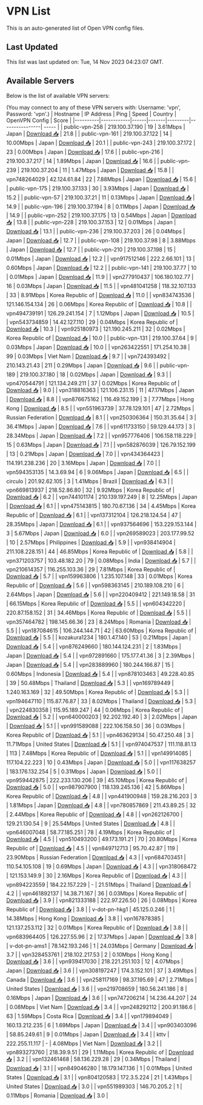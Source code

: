 # VPN List

This is an auto-generated list of Open VPN config files.

## Last Updated

This list was last updated on: Tue, 14 Nov 2023 04:23:07 GMT.

## Available Servers

Below is the list of available VPN servers:

(You may connect to any of these VPN servers with: Username: 'vpn', Password: 'vpn'.)
| Hostname | IP Address | Ping | Speed | Country | OpenVPN Config | Score |
|----------|------------|------|-------|---------|----------------| ----- |
| public-vpn-258 | 219.100.37.190 | 19 | 3.61Mbps | Japan | [Download 📥](./configs/server_0_JP.ovpn) | 21.8 |
| public-vpn-161 | 219.100.37.122 | 14 | 10.00Mbps | Japan | [Download 📥](./configs/server_1_JP.ovpn) | 20.1 |
| public-vpn-243 | 219.100.37.172 | 23 | 0.00Mbps | Japan | [Download 📥](./configs/server_2_JP.ovpn) | 17.6 |
| public-vpn-216 | 219.100.37.217 | 14 | 1.89Mbps | Japan | [Download 📥](./configs/server_3_JP.ovpn) | 16.6 |
| public-vpn-239 | 219.100.37.204 | 11 | 1.47Mbps | Japan | [Download 📥](./configs/server_4_JP.ovpn) | 15.8 |
| vpn748264029 | 42.124.61.84 | 22 | 7.88Mbps | Japan | [Download 📥](./configs/server_5_JP.ovpn) | 15.6 |
| public-vpn-175 | 219.100.37.133 | 30 | 3.93Mbps | Japan | [Download 📥](./configs/server_6_JP.ovpn) | 15.2 |
| public-vpn-57 | 219.100.37.21 | 11 | 0.13Mbps | Japan | [Download 📥](./configs/server_7_JP.ovpn) | 14.9 |
| public-vpn-196 | 219.100.37.194 | 8 | 0.11Mbps | Japan | [Download 📥](./configs/server_8_JP.ovpn) | 14.9 |
| public-vpn-252 | 219.100.37.175 | 13 | 0.54Mbps | Japan | [Download 📥](./configs/server_9_JP.ovpn) | 13.8 |
| public-vpn-228 | 219.100.37.153 | 12 | 0.01Mbps | Japan | [Download 📥](./configs/server_10_JP.ovpn) | 13.1 |
| public-vpn-236 | 219.100.37.203 | 26 | 0.04Mbps | Japan | [Download 📥](./configs/server_11_JP.ovpn) | 12.7 |
| public-vpn-108 | 219.100.37.98 | 8 | 3.88Mbps | Japan | [Download 📥](./configs/server_12_JP.ovpn) | 12.7 |
| public-vpn-210 | 219.100.37.198 | 15 | 0.01Mbps | Japan | [Download 📥](./configs/server_13_JP.ovpn) | 12.2 |
| vpn917512146 | 222.2.66.101 | 13 | 0.60Mbps | Japan | [Download 📥](./configs/server_14_JP.ovpn) | 12.2 |
| public-vpn-141 | 219.100.37.77 | 10 | 0.01Mbps | Japan | [Download 📥](./configs/server_15_JP.ovpn) | 11.9 |
| vpn277910437 | 106.180.102.77 | 16 | 0.03Mbps | Japan | [Download 📥](./configs/server_16_JP.ovpn) | 11.5 |
| vpn481041258 | 118.32.107.133 | 33 | 8.91Mbps | Korea Republic of | [Download 📥](./configs/server_17_KR.ovpn) | 11.0 |
| vpn834743536 | 121.146.154.134 | 26 | 0.06Mbps | Korea Republic of | [Download 📥](./configs/server_18_KR.ovpn) | 10.8 |
| vpn494739191 | 126.29.241.154 | 7 | 1.12Mbps | Japan | [Download 📥](./configs/server_19_JP.ovpn) | 10.5 |
| vpn543734859 | 14.42.127.110 | 29 | 0.04Mbps | Korea Republic of | [Download 📥](./configs/server_20_KR.ovpn) | 10.3 |
| vpn925180973 | 121.190.245.211 | 32 | 0.02Mbps | Korea Republic of | [Download 📥](./configs/server_21_KR.ovpn) | 10.0 |
| public-vpn-131 | 219.100.37.64 | 9 | 0.03Mbps | Japan | [Download 📥](./configs/server_22_JP.ovpn) | 10.0 |
| vpn263422551 | 171.254.10.38 | 99 | 0.03Mbps | Viet Nam | [Download 📥](./configs/server_23_VN.ovpn) | 9.7 |
| vpn724393492 | 210.143.21.43 | 211 | 0.29Mbps | Japan | [Download 📥](./configs/server_24_JP.ovpn) | 9.6 |
| public-vpn-189 | 219.100.37.180 | 18 | 0.02Mbps | Japan | [Download 📥](./configs/server_25_JP.ovpn) | 9.3 |
| vpn470544791 | 121.134.249.211 | 37 | 0.02Mbps | Korea Republic of | [Download 📥](./configs/server_26_KR.ovpn) | 9.0 |
| vpn318816363 | 121.106.231.15 | 11 | 47.17Mbps | Japan | [Download 📥](./configs/server_27_JP.ovpn) | 8.8 |
| vpn876675162 | 116.49.152.199 | 3 | 7.77Mbps | Hong Kong | [Download 📥](./configs/server_28_HK.ovpn) | 8.5 |
| vpn551963739 | 37.78.129.101 | 47 | 2.72Mbps | Russian Federation | [Download 📥](./configs/server_29_RU.ovpn) | 8.1 |
| vpn250306364 | 150.31.35.64 | 3 | 36.41Mbps | Japan | [Download 📥](./configs/server_30_JP.ovpn) | 7.6 |
| vpn611733150 | 59.129.44.173 | 3 | 28.34Mbps | Japan | [Download 📥](./configs/server_31_JP.ovpn) | 7.2 |
| vpn957776406 | 106.158.118.229 | 15 | 0.63Mbps | Japan | [Download 📥](./configs/server_32_JP.ovpn) | 7.1 |
| vpn582876039 | 126.79.152.199 | 13 | 0.21Mbps | Japan | [Download 📥](./configs/server_33_JP.ovpn) | 7.0 |
| vpn434364423 | 114.191.238.236 | 20 | 3.16Mbps | Japan | [Download 📥](./configs/server_34_JP.ovpn) | 7.0 |
| vpn594353135 | 14.3.69.94 | 6 | 9.06Mbps | Japan | [Download 📥](./configs/server_35_JP.ovpn) | 6.5 |
| circulo | 201.92.62.105 | 3 | 1.41Mbps | Brazil | [Download 📥](./configs/server_36_BR.ovpn) | 6.3 |
| vpn669813937 | 218.52.86.80 | 32 | 9.92Mbps | Korea Republic of | [Download 📥](./configs/server_37_KR.ovpn) | 6.2 |
| vpn744101174 | 210.139.197.249 | 8 | 12.25Mbps | Japan | [Download 📥](./configs/server_38_JP.ovpn) | 6.1 |
| vpn475143815 | 180.70.67.136 | 34 | 4.45Mbps | Korea Republic of | [Download 📥](./configs/server_39_KR.ovpn) | 6.1 |
| vpn137312104 | 126.218.124.54 | 47 | 28.35Mbps | Japan | [Download 📥](./configs/server_40_JP.ovpn) | 6.1 |
| vpn937564696 | 153.229.153.144 | 3 | 5.67Mbps | Japan | [Download 📥](./configs/server_41_JP.ovpn) | 6.0 |
| vpn269589023 | 203.177.99.52 | 10 | 2.57Mbps | Philippines | [Download 📥](./configs/server_42_PH.ovpn) | 5.9 |
| vpn938414904 | 211.108.228.151 | 44 | 46.85Mbps | Korea Republic of | [Download 📥](./configs/server_43_KR.ovpn) | 5.8 |
| vpn371203757 | 103.48.182.20 | 79 | 0.08Mbps | India | [Download 📥](./configs/server_44_IN.ovpn) | 5.7 |
| vpn210614357 | 116.255.103.36 | 29 | 7.81Mbps | Korea Republic of | [Download 📥](./configs/server_45_KR.ovpn) | 5.7 |
| vpn159963806 | 1.235.107.148 | 33 | 0.01Mbps | Korea Republic of | [Download 📥](./configs/server_46_KR.ovpn) | 5.6 |
| vpn598363145 | 210.189.108.210 | 6 | 2.64Mbps | Japan | [Download 📥](./configs/server_47_JP.ovpn) | 5.6 |
| vpn220409412 | 221.149.18.58 | 31 | 66.15Mbps | Korea Republic of | [Download 📥](./configs/server_48_KR.ovpn) | 5.5 |
| vpn604342220 | 220.87.158.152 | 31 | 34.46Mbps | Korea Republic of | [Download 📥](./configs/server_49_KR.ovpn) | 5.5 |
| vpn357464782 | 198.145.66.36 | 23 | 8.24Mbps | Romania | [Download 📥](./configs/server_50_RO.ovpn) | 5.5 |
| vpn187084615 | 106.244.144.71 | 42 | 63.60Mbps | Korea Republic of | [Download 📥](./configs/server_51_KR.ovpn) | 5.5 |
| kozakura1234 | 180.1.47.140 | 53 | 0.21Mbps | Japan | [Download 📥](./configs/server_52_JP.ovpn) | 5.4 |
| vpn876249660 | 180.144.124.231 | 2 | 1.83Mbps | Japan | [Download 📥](./configs/server_53_JP.ovpn) | 5.4 |
| vpn972891660 | 175.177.41.36 | 3 | 2.39Mbps | Japan | [Download 📥](./configs/server_54_JP.ovpn) | 5.4 |
| vpn283889960 | 180.244.166.87 | 15 | 0.60Mbps | Indonesia | [Download 📥](./configs/server_55_ID.ovpn) | 5.4 |
| vpn878103463 | 49.228.40.85 | 39 | 50.48Mbps | Thailand | [Download 📥](./configs/server_56_TH.ovpn) | 5.3 |
| vpn169789449 | 1.240.163.169 | 32 | 49.50Mbps | Korea Republic of | [Download 📥](./configs/server_57_KR.ovpn) | 5.3 |
| vpn194647110 | 115.87.76.87 | 33 | 8.02Mbps | Thailand | [Download 📥](./configs/server_58_TH.ovpn) | 5.3 |
| vpn224830358 | 115.95.189.247 | 44 | 0.06Mbps | Korea Republic of | [Download 📥](./configs/server_59_KR.ovpn) | 5.2 |
| vpn640000203 | 92.202.192.40 | 3 | 2.02Mbps | Japan | [Download 📥](./configs/server_60_JP.ovpn) | 5.1 |
| vpn991589088 | 222.106.158.50 | 36 | 0.03Mbps | Korea Republic of | [Download 📥](./configs/server_61_KR.ovpn) | 5.1 |
| vpn463629134 | 50.47.250.48 | 3 | 11.71Mbps | United States | [Download 📥](./configs/server_62_US.ovpn) | 5.1 |
| vpn974047537 | 111.118.81.13 | 113 | 7.48Mbps | Korea Republic of | [Download 📥](./configs/server_63_KR.ovpn) | 5.1 |
| vpn149914085 | 117.104.22.223 | 10 | 0.43Mbps | Japan | [Download 📥](./configs/server_64_JP.ovpn) | 5.0 |
| vpn117638257 | 183.176.132.254 | 5 | 0.31Mbps | Japan | [Download 📥](./configs/server_65_JP.ovpn) | 5.0 |
| vpn959442875 | 222.233.130.206 | 39 | 45.10Mbps | Korea Republic of | [Download 📥](./configs/server_66_KR.ovpn) | 5.0 |
| vpn987907900 | 118.139.245.136 | 42 | 5.86Mbps | Korea Republic of | [Download 📥](./configs/server_67_KR.ovpn) | 4.8 |
| vpn441900948 | 159.28.216.203 | 3 | 1.81Mbps | Japan | [Download 📥](./configs/server_68_JP.ovpn) | 4.8 |
| vpn780857869 | 211.43.89.25 | 32 | 2.44Mbps | Korea Republic of | [Download 📥](./configs/server_69_KR.ovpn) | 4.8 |
| vpn262126700 | 129.21.130.54 | 9 | 25.54Mbps | United States | [Download 📥](./configs/server_70_US.ovpn) | 4.8 |
| vpn646007048 | 58.77.185.251 | 78 | 4.19Mbps | Korea Republic of | [Download 📥](./configs/server_71_KR.ovpn) | 4.5 |
| vpn510493200 | 49.173.191.21 | 70 | 20.80Mbps | Korea Republic of | [Download 📥](./configs/server_72_KR.ovpn) | 4.5 |
| vpn849712713 | 95.70.42.87 | 119 | 23.90Mbps | Russian Federation | [Download 📥](./configs/server_73_RU.ovpn) | 4.3 |
| vpn684703451 | 110.54.105.108 | 19 | 0.69Mbps | Japan | [Download 📥](./configs/server_74_JP.ovpn) | 4.3 |
| vpn318068472 | 121.153.149.9 | 30 | 2.16Mbps | Korea Republic of | [Download 📥](./configs/server_75_KR.ovpn) | 4.3 |
| vpn894223559 | 184.22.157.229 | - | 21.51Mbps | Thailand | [Download 📥](./configs/server_76_TH.ovpn) | 4.2 |
| vpn461892137 | 14.38.71.167 | 36 | 0.03Mbps | Korea Republic of | [Download 📥](./configs/server_77_KR.ovpn) | 3.9 |
| vpn821333188 | 222.97.226.50 | 26 | 0.08Mbps | Korea Republic of | [Download 📥](./configs/server_78_KR.ovpn) | 3.8 |
| v-dot-pn-hkg1 | 45.125.0.246 | 1 | 14.38Mbps | Hong Kong | [Download 📥](./configs/server_79_HK.ovpn) | 3.8 |
| vpn167878385 | 121.137.253.112 | 32 | 0.01Mbps | Korea Republic of | [Download 📥](./configs/server_80_KR.ovpn) | 3.8 |
| vpn683964405 | 126.227.55.96 | 2 | 17.37Mbps | Japan | [Download 📥](./configs/server_81_JP.ovpn) | 3.8 |
| v-dot-pn-ams1 | 78.142.193.246 | 1 | 24.03Mbps | Germany | [Download 📥](./configs/server_82_DE.ovpn) | 3.7 |
| vpn328453761 | 218.102.217.53 | 2 | 0.10Mbps | Hong Kong | [Download 📥](./configs/server_83_HK.ovpn) | 3.6 |
| vpn939417030 | 218.221.251.103 | 12 | 4.07Mbps | Japan | [Download 📥](./configs/server_84_JP.ovpn) | 3.6 |
| vpn308197247 | 174.3.152.101 | 37 | 3.49Mbps | Canada | [Download 📥](./configs/server_85_CA.ovpn) | 3.6 |
| vpn258117169 | 98.37.195.69 | 47 | 2.71Mbps | United States | [Download 📥](./configs/server_86_US.ovpn) | 3.6 |
| vpn219708659 | 180.56.241.186 | 8 | 0.16Mbps | Japan | [Download 📥](./configs/server_87_JP.ovpn) | 3.6 |
| vpn747206214 | 14.236.44.207 | 24 | 0.08Mbps | Viet Nam | [Download 📥](./configs/server_88_VN.ovpn) | 3.4 |
| vpn248292112 | 200.91.186.6 | 63 | 1.59Mbps | Costa Rica | [Download 📥](./configs/server_89_CR.ovpn) | 3.4 |
| vpn179894049 | 160.13.212.235 | 6 | 1.69Mbps | Japan | [Download 📥](./configs/server_90_JP.ovpn) | 3.4 |
| vpn903403096 | 58.85.249.61 | 9 | 0.01Mbps | Japan | [Download 📥](./configs/server_91_JP.ovpn) | 3.4 |
| kttv | 222.255.11.117 | - | 4.08Mbps | Viet Nam | [Download 📥](./configs/server_92_VN.ovpn) | 3.2 |
| vpn893273760 | 218.39.9.51 | 29 | 1.11Mbps | Korea Republic of | [Download 📥](./configs/server_93_KR.ovpn) | 3.2 |
| vpn132461468 | 58.136.229.28 | 29 | 0.34Mbps | Thailand | [Download 📥](./configs/server_94_TH.ovpn) | 3.1 |
| vpn849046280 | 18.179.147.136 | 1 | 0.01Mbps | United States | [Download 📥](./configs/server_95_US.ovpn) | 3.1 |
| vpn804120583 | 172.3.5.224 | 21 | 1.43Mbps | United States | [Download 📥](./configs/server_96_US.ovpn) | 3.0 |
| vpn551989303 | 146.70.205.2 | 1 | 0.11Mbps | Romania | [Download 📥](./configs/server_97_RO.ovpn) | 3.0 |
